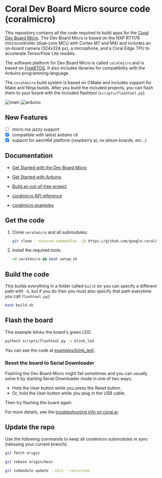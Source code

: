 # Coral Dev Board Micro source code (coralmicro)

This repository contains all the code required to build apps for the [Coral Dev
Board Micro](https://coral.ai/products/dev-board-micro). The Dev Board Micro is
based on the NXP RT1176 microcontroller (dual-core MCU with Cortex M7 and M4)
and includes an on-board camera (324x324 px), a microphone, and a Coral Edge TPU
to accelerate TensorFlow Lite models.

The software platform for Dev Board Micro is called `coralmicro` and is based
on [FreeRTOS](https://www.freertos.org/). It also includes libraries for
compatibility with the Arduino programming language.

The `coralmicro` build system is based on CMake and includes support for Make
and Ninja builds. After you build the included projects, you can flash
them to your board with the included flashtool (`scripts/flashtool.py`).

![main](https://github.com/google-coral/coralmicro/actions/workflows/ci.yml/badge.svg?event=push)
![arduino](https://github.com/google-coral/coralmicro/actions/workflows/arduino.yml/badge.svg?event=push)


## New Features

- [ ] micro ros jazzy support
- [x] compatible with latest arduino cli
- [x] support for aarch64 platform (raspberry pi, nv jetson boards, etc...)

## Documentation

+ [Get Started with the Dev Board Micro](https://coral.ai/docs/dev-board-micro/get-started/)

+ [Get Started with Arduino](https://coral.ai/docs/dev-board-micro/arduino/)

+ [Build an out-of-tree project](https://github.com/google-coral/coralmicro-out-of-tree-sample/blob/main/README.md)

+ [coralmicro API reference](http://coral.ai/docs/reference/micro/)

+ [coralmicro examples](/examples/)



## Get the code

1. Clone `coralmicro` and all submodules:

    ```bash
    git clone --recurse-submodules -j8 https://github.com/google-coral/coralmicro
    ```

2. Install the required tools:

    ```bash
    cd coralmicro && bash setup.sh
    ```


## Build the code

This builds everything in a folder called `build` (or you can specify a
different path with `-b`, but if you do then you must also specify that path
everytime you call `flashtool.py`):

```bash
bash build.sh
```

## Flash the board

This example blinks the board's green LED:

```bash
python3 scripts/flashtool.py -e blink_led
```

You can see the code at [examples/blink_led/](examples/blink_led/).


### Reset the board to Serial Downloader

Flashing the Dev Board Micro might fail sometimes and you can usually solve
it by starting Serial Downloader mode in one of two ways:

+ Hold the User button while you press the Reset button.
+ Or, hold the User button while you plug in the USB cable.

Then try flashing the board again.

For more details, see the [troubleshooting info on
coral.ai](https://coral.ai/docs/dev-board-micro/get-started/#serial-downloader).


## Update the repo

Use the following commands to keep all coralmicro submodules in sync (rebasing your current branch):

```bash
git fetch origin

git rebase origin/main

git submodule update --init --recursive
```

